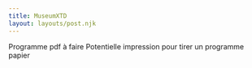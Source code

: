 ```yaml
---
title: MuseumXTD
layout: layouts/post.njk
---
```


Programme pdf à faire
Potentielle impression pour tirer un programme papier